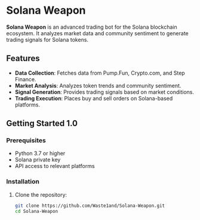 # Solana Weapon

**Solana Weapon** is an advanced trading bot for the Solana blockchain ecosystem. It analyzes market data and community sentiment to generate trading signals for Solana tokens.

## Features

- **Data Collection**: Fetches data from Pump.Fun, Crypto.com, and Step Finance.
- **Market Analysis**: Analyzes token trends and community sentiment.
- **Signal Generation**: Provides trading signals based on market conditions.
- **Trading Execution**: Places buy and sell orders on Solana-based platforms.

## Getting Started 1.0

### Prerequisites

- Python 3.7 or higher
- Solana private key
- API access to relevant platforms

### Installation

1. Clone the repository:
   ```bash
   git clone https://github.com/Waste1and/Solana-Weapon.git
   cd Solana-Weapon
